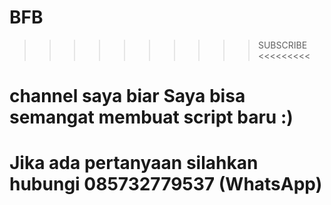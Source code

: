 # BFB
>>>>>>>>>> SUBSCRIBE <<<<<<<<<

# channel saya biar Saya bisa semangat membuat script baru :)

# Jika ada pertanyaan silahkan hubungi 085732779537 (WhatsApp)

